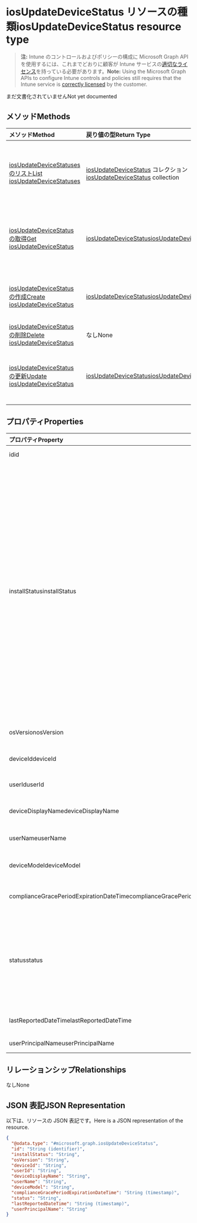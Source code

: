 # <a name="iosupdatedevicestatus-resource-type"></a><span data-ttu-id="2d0de-101">iosUpdateDeviceStatus リソースの種類</span><span class="sxs-lookup"><span data-stu-id="2d0de-101">iosUpdateDeviceStatus resource type</span></span>

> <span data-ttu-id="2d0de-102">**注:** Intune のコントロールおよびポリシーの構成に Microsoft Graph API を使用するには、これまでどおりに顧客が Intune サービスの[適切なライセンス](https://go.microsoft.com/fwlink/?linkid=839381)を持っている必要があります。</span><span class="sxs-lookup"><span data-stu-id="2d0de-102">**Note:** Using the Microsoft Graph APIs to configure Intune controls and policies still requires that the Intune service is [correctly licensed](https://go.microsoft.com/fwlink/?linkid=839381) by the customer.</span></span>

<span data-ttu-id="2d0de-103">まだ文書化されていません</span><span class="sxs-lookup"><span data-stu-id="2d0de-103">Not yet documented</span></span>
## <a name="methods"></a><span data-ttu-id="2d0de-104">メソッド</span><span class="sxs-lookup"><span data-stu-id="2d0de-104">Methods</span></span>
|<span data-ttu-id="2d0de-105">メソッド</span><span class="sxs-lookup"><span data-stu-id="2d0de-105">Method</span></span>|<span data-ttu-id="2d0de-106">戻り値の型</span><span class="sxs-lookup"><span data-stu-id="2d0de-106">Return Type</span></span>|<span data-ttu-id="2d0de-107">説明</span><span class="sxs-lookup"><span data-stu-id="2d0de-107">Description</span></span>|
|:---|:---|:---|
|[<span data-ttu-id="2d0de-108">iosUpdateDeviceStatuses のリスト</span><span class="sxs-lookup"><span data-stu-id="2d0de-108">List iosUpdateDeviceStatuses</span></span>](../api/intune_deviceconfig_iosupdatedevicestatus_list.md)|<span data-ttu-id="2d0de-109">[iosUpdateDeviceStatus](../resources/intune_deviceconfig_iosupdatedevicestatus.md) コレクション</span><span class="sxs-lookup"><span data-stu-id="2d0de-109">[iosUpdateDeviceStatus](../resources/intune_deviceconfig_iosupdatedevicestatus.md) collection</span></span>|<span data-ttu-id="2d0de-110">[iosUpdateDeviceStatus](../resources/intune_deviceconfig_iosupdatedevicestatus.md) オブジェクトのプロパティとリレーションシップをリストします。</span><span class="sxs-lookup"><span data-stu-id="2d0de-110">List properties and relationships of the [iosUpdateDeviceStatus](../resources/intune_deviceconfig_iosupdatedevicestatus.md) objects.</span></span>|
|[<span data-ttu-id="2d0de-111">iosUpdateDeviceStatus の取得</span><span class="sxs-lookup"><span data-stu-id="2d0de-111">Get iosUpdateDeviceStatus</span></span>](../api/intune_deviceconfig_iosupdatedevicestatus_get.md)|[<span data-ttu-id="2d0de-112">iosUpdateDeviceStatus</span><span class="sxs-lookup"><span data-stu-id="2d0de-112">iosUpdateDeviceStatus</span></span>](../resources/intune_deviceconfig_iosupdatedevicestatus.md)|<span data-ttu-id="2d0de-113">[iosUpdateDeviceStatus](../resources/intune_deviceconfig_iosupdatedevicestatus.md) オブジェクトのプロパティとリレーションシップを読み取ります。</span><span class="sxs-lookup"><span data-stu-id="2d0de-113">Read properties and relationships of the [iosUpdateDeviceStatus](../resources/intune_deviceconfig_iosupdatedevicestatus.md) object.</span></span>|
|[<span data-ttu-id="2d0de-114">iosUpdateDeviceStatus の作成</span><span class="sxs-lookup"><span data-stu-id="2d0de-114">Create iosUpdateDeviceStatus</span></span>](../api/intune_deviceconfig_iosupdatedevicestatus_create.md)|[<span data-ttu-id="2d0de-115">iosUpdateDeviceStatus</span><span class="sxs-lookup"><span data-stu-id="2d0de-115">iosUpdateDeviceStatus</span></span>](../resources/intune_deviceconfig_iosupdatedevicestatus.md)|<span data-ttu-id="2d0de-116">新しい [iosUpdateDeviceStatus](../resources/intune_deviceconfig_iosupdatedevicestatus.md) オブジェクトを作成します。</span><span class="sxs-lookup"><span data-stu-id="2d0de-116">Create a new [iosUpdateDeviceStatus](../resources/intune_deviceconfig_iosupdatedevicestatus.md) object.</span></span>|
|[<span data-ttu-id="2d0de-117">iosUpdateDeviceStatus の削除</span><span class="sxs-lookup"><span data-stu-id="2d0de-117">Delete iosUpdateDeviceStatus</span></span>](../api/intune_deviceconfig_iosupdatedevicestatus_delete.md)|<span data-ttu-id="2d0de-118">なし</span><span class="sxs-lookup"><span data-stu-id="2d0de-118">None</span></span>|<span data-ttu-id="2d0de-119">[iosUpdateDeviceStatus](../resources/intune_deviceconfig_iosupdatedevicestatus.md) を削除します。</span><span class="sxs-lookup"><span data-stu-id="2d0de-119">Deletes a [iosUpdateDeviceStatus](../resources/intune_deviceconfig_iosupdatedevicestatus.md).</span></span>|
|[<span data-ttu-id="2d0de-120">iosUpdateDeviceStatus の更新</span><span class="sxs-lookup"><span data-stu-id="2d0de-120">Update iosUpdateDeviceStatus</span></span>](../api/intune_deviceconfig_iosupdatedevicestatus_update.md)|[<span data-ttu-id="2d0de-121">iosUpdateDeviceStatus</span><span class="sxs-lookup"><span data-stu-id="2d0de-121">iosUpdateDeviceStatus</span></span>](../resources/intune_deviceconfig_iosupdatedevicestatus.md)|<span data-ttu-id="2d0de-122"> [iosUpdateDeviceStatus](../resources/intune_deviceconfig_iosupdatedevicestatus.md) オブジェクトのプロパティを更新します。</span><span class="sxs-lookup"><span data-stu-id="2d0de-122">Update the properties of a [iosUpdateDeviceStatus](../resources/intune_deviceconfig_iosupdatedevicestatus.md) object.</span></span>|

## <a name="properties"></a><span data-ttu-id="2d0de-123">プロパティ</span><span class="sxs-lookup"><span data-stu-id="2d0de-123">Properties</span></span>
|<span data-ttu-id="2d0de-124">プロパティ</span><span class="sxs-lookup"><span data-stu-id="2d0de-124">Property</span></span>|<span data-ttu-id="2d0de-125">型</span><span class="sxs-lookup"><span data-stu-id="2d0de-125">Type</span></span>|<span data-ttu-id="2d0de-126">説明</span><span class="sxs-lookup"><span data-stu-id="2d0de-126">Description</span></span>|
|:---|:---|:---|
|<span data-ttu-id="2d0de-127">id</span><span class="sxs-lookup"><span data-stu-id="2d0de-127">id</span></span>|<span data-ttu-id="2d0de-128">String</span><span class="sxs-lookup"><span data-stu-id="2d0de-128">String</span></span>|<span data-ttu-id="2d0de-129">エンティティのキー。</span><span class="sxs-lookup"><span data-stu-id="2d0de-129">Key of the entity.</span></span>|
|<span data-ttu-id="2d0de-130">installStatus</span><span class="sxs-lookup"><span data-stu-id="2d0de-130">installStatus</span></span>|[<span data-ttu-id="2d0de-131">iosUpdatesInstallStatus</span><span class="sxs-lookup"><span data-stu-id="2d0de-131">iosUpdatesInstallStatus</span></span>](../resources/intune_deviceconfig_iosupdatesinstallstatus.md)|<span data-ttu-id="2d0de-132">ポリシー レポートのインストール状態。</span><span class="sxs-lookup"><span data-stu-id="2d0de-132">The installation status of the policy report.</span></span> <span data-ttu-id="2d0de-133">使用可能な値: `success`、 `available`、 `idle`、 `unknown`、 `downloading`、 `downloadFailed`、 `downloadRequiresComputer`、 `downloadInsufficientSpace`、 `downloadInsufficientPower`、 `downloadInsufficientNetwork`、 `installing`、 `installInsufficientSpace`、 `installInsufficientPower`、 `installPhoneCallInProgress`、 `installFailed`、 `notSupportedOperation`、 `sharedDeviceUserLoggedInError`。</span><span class="sxs-lookup"><span data-stu-id="2d0de-133">Possible values are: `success`, `available`, `idle`, `unknown`, `downloading`, `downloadFailed`, `downloadRequiresComputer`, `downloadInsufficientSpace`, `downloadInsufficientPower`, `downloadInsufficientNetwork`, `installing`, `installInsufficientSpace`, `installInsufficientPower`, `installPhoneCallInProgress`, `installFailed`, `notSupportedOperation`, `sharedDeviceUserLoggedInError`.</span></span>|
|<span data-ttu-id="2d0de-134">osVersion</span><span class="sxs-lookup"><span data-stu-id="2d0de-134">osVersion</span></span>|<span data-ttu-id="2d0de-135">String</span><span class="sxs-lookup"><span data-stu-id="2d0de-135">String</span></span>|<span data-ttu-id="2d0de-136">レポートされているデバイス バージョン。</span><span class="sxs-lookup"><span data-stu-id="2d0de-136">The device version that is being reported.</span></span>|
|<span data-ttu-id="2d0de-137">deviceId</span><span class="sxs-lookup"><span data-stu-id="2d0de-137">deviceId</span></span>|<span data-ttu-id="2d0de-138">String</span><span class="sxs-lookup"><span data-stu-id="2d0de-138">String</span></span>|<span data-ttu-id="2d0de-139">レポートされているデバイス ID。</span><span class="sxs-lookup"><span data-stu-id="2d0de-139">The device id that is being reported.</span></span>|
|<span data-ttu-id="2d0de-140">userId</span><span class="sxs-lookup"><span data-stu-id="2d0de-140">userId</span></span>|<span data-ttu-id="2d0de-141">String</span><span class="sxs-lookup"><span data-stu-id="2d0de-141">String</span></span>|<span data-ttu-id="2d0de-142">レポートされているユーザー ID。</span><span class="sxs-lookup"><span data-stu-id="2d0de-142">The User id that is being reported.</span></span>|
|<span data-ttu-id="2d0de-143">deviceDisplayName</span><span class="sxs-lookup"><span data-stu-id="2d0de-143">deviceDisplayName</span></span>|<span data-ttu-id="2d0de-144">String</span><span class="sxs-lookup"><span data-stu-id="2d0de-144">String</span></span>|<span data-ttu-id="2d0de-145">DevicePolicyStatus のデバイス名です。</span><span class="sxs-lookup"><span data-stu-id="2d0de-145">Device name of the DevicePolicyStatus.</span></span>|
|<span data-ttu-id="2d0de-146">userName</span><span class="sxs-lookup"><span data-stu-id="2d0de-146">userName</span></span>|<span data-ttu-id="2d0de-147">String</span><span class="sxs-lookup"><span data-stu-id="2d0de-147">String</span></span>|<span data-ttu-id="2d0de-148">レポートされているユーザー名です</span><span class="sxs-lookup"><span data-stu-id="2d0de-148">The User Name that is being reported</span></span>|
|<span data-ttu-id="2d0de-149">deviceModel</span><span class="sxs-lookup"><span data-stu-id="2d0de-149">deviceModel</span></span>|<span data-ttu-id="2d0de-150">String</span><span class="sxs-lookup"><span data-stu-id="2d0de-150">String</span></span>|<span data-ttu-id="2d0de-151">レポートされているデバイス モデルです</span><span class="sxs-lookup"><span data-stu-id="2d0de-151">The device model that is being reported</span></span>|
|<span data-ttu-id="2d0de-152">complianceGracePeriodExpirationDateTime</span><span class="sxs-lookup"><span data-stu-id="2d0de-152">complianceGracePeriodExpirationDateTime</span></span>|<span data-ttu-id="2d0de-153">DateTimeOffset</span><span class="sxs-lookup"><span data-stu-id="2d0de-153">DateTimeOffset</span></span>|<span data-ttu-id="2d0de-154">デバイス コンプライアンスの猶予期間が過ぎた DateTime です</span><span class="sxs-lookup"><span data-stu-id="2d0de-154">The DateTime when device compliance grace period expires</span></span>|
|<span data-ttu-id="2d0de-155">status</span><span class="sxs-lookup"><span data-stu-id="2d0de-155">status</span></span>|[<span data-ttu-id="2d0de-156">complianceStatus</span><span class="sxs-lookup"><span data-stu-id="2d0de-156">complianceStatus</span></span>](../resources/intune_shared_compliancestatus.md)|<span data-ttu-id="2d0de-157">ポリシー レポートのコンプライアンスの状態。</span><span class="sxs-lookup"><span data-stu-id="2d0de-157">Compliance status of the policy report.</span></span> <span data-ttu-id="2d0de-158">可能な値は、`unknown`、`notApplicable`、`compliant`、`remediated`、`nonCompliant`、`error`、`conflict`、`notAssigned` です。</span><span class="sxs-lookup"><span data-stu-id="2d0de-158">Possible values are: `unknown`, `notApplicable`, `compliant`, `remediated`, `nonCompliant`, `error`, `conflict`, `notAssigned`.</span></span>|
|<span data-ttu-id="2d0de-159">lastReportedDateTime</span><span class="sxs-lookup"><span data-stu-id="2d0de-159">lastReportedDateTime</span></span>|<span data-ttu-id="2d0de-160">DateTimeOffset</span><span class="sxs-lookup"><span data-stu-id="2d0de-160">DateTimeOffset</span></span>|<span data-ttu-id="2d0de-161">ポリシー レポートの最終変更日時です。</span><span class="sxs-lookup"><span data-stu-id="2d0de-161">Last modified date time of the policy report.</span></span>|
|<span data-ttu-id="2d0de-162">userPrincipalName</span><span class="sxs-lookup"><span data-stu-id="2d0de-162">userPrincipalName</span></span>|<span data-ttu-id="2d0de-163">String</span><span class="sxs-lookup"><span data-stu-id="2d0de-163">String</span></span>|<span data-ttu-id="2d0de-164">UserPrincipalName。</span><span class="sxs-lookup"><span data-stu-id="2d0de-164">UserPrincipalName.</span></span>|

## <a name="relationships"></a><span data-ttu-id="2d0de-165">リレーションシップ</span><span class="sxs-lookup"><span data-stu-id="2d0de-165">Relationships</span></span>
<span data-ttu-id="2d0de-166">なし</span><span class="sxs-lookup"><span data-stu-id="2d0de-166">None</span></span>
## <a name="json-representation"></a><span data-ttu-id="2d0de-167">JSON 表記</span><span class="sxs-lookup"><span data-stu-id="2d0de-167">JSON Representation</span></span>
<span data-ttu-id="2d0de-168">以下は、リソースの JSON 表記です。</span><span class="sxs-lookup"><span data-stu-id="2d0de-168">Here is a JSON representation of the resource.</span></span>
<!-- {
  "blockType": "resource",
  "keyProperty": "id",
  "@odata.type": "microsoft.graph.iosUpdateDeviceStatus"
}
-->
``` json
{
  "@odata.type": "#microsoft.graph.iosUpdateDeviceStatus",
  "id": "String (identifier)",
  "installStatus": "String",
  "osVersion": "String",
  "deviceId": "String",
  "userId": "String",
  "deviceDisplayName": "String",
  "userName": "String",
  "deviceModel": "String",
  "complianceGracePeriodExpirationDateTime": "String (timestamp)",
  "status": "String",
  "lastReportedDateTime": "String (timestamp)",
  "userPrincipalName": "String"
}
```



